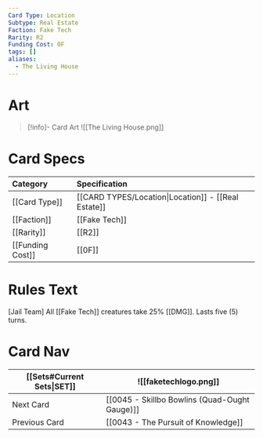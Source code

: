 ```yaml
---
Card Type: Location
Subtype: Real Estate
Faction: Fake Tech
Rarity: R2
Funding Cost: 0F
tags: []
aliases:
  - The Living House
---
```

# Art

> [!info]- Card Art
> ![[The Living House.png]]

# Card Specs

| Category | Specification| 
| :--- | :--- |
| [[Card Type]] | [[CARD TYPES/Location\|Location]] - [[Real Estate]] |  
| [[Faction]] | [[Fake Tech]] |  
| [[Rarity]] | [[R2]]  | 
| [[Funding Cost]] | [[0F]] |  

# Rules Text  

[Jail Team] All [[Fake Tech]] creatures take 25% [[DMG]]. Lasts five (5) turns.  

# Card Nav

| [[Sets#Current Sets\|SET]]           | ![[faketechlogo.png]]          |
| ------------- | ------------------------------ |
| Next Card     | [[0045 - Skillbo Bowlins (Quad-Ought Gauge)]] |
| Previous Card | [[0043 - The Pursuit of Knowledge]]         |


